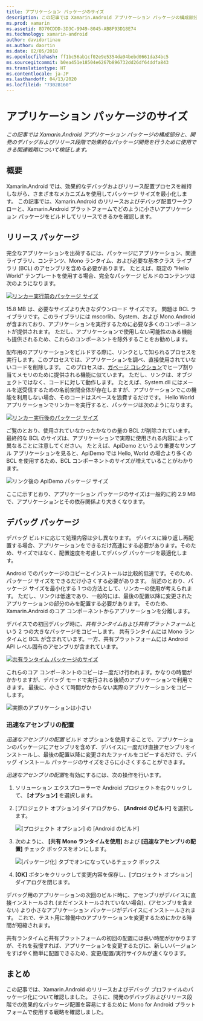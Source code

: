 ```yaml
---
title: アプリケーション パッケージのサイズ
description: この記事では Xamarin.Android アプリケーション パッケージの構成部分と、開発のデバッグおよびリリース段階で効果的なパッケージ開発を行うために使用できる関連戦略について検証します。
ms.prod: xamarin
ms.assetid: 8D70CDDD-3D3C-9949-8045-AB8F93D18E74
ms.technology: xamarin-android
author: davidortinau
ms.author: daortin
ms.date: 02/05/2018
ms.openlocfilehash: ff1bc56ab1cf02e9e5354da94bebd0661da34bc5
ms.sourcegitcommit: b0ea451e18504e6267b896732dd26df64ddfa843
ms.translationtype: HT
ms.contentlocale: ja-JP
ms.lasthandoff: 04/13/2020
ms.locfileid: "73028160"
---
```

# <a name="application-package-size"></a>アプリケーション パッケージのサイズ

_この記事では Xamarin.Android アプリケーション パッケージの構成部分と、開発のデバッグおよびリリース段階で効果的なパッケージ開発を行うために使用できる関連戦略について検証します。_

## <a name="overview"></a>概要

Xamarin.Android では、効果的なデバッグおよびリリース配置プロセスを維持しながら、さまざまなメカニズムを使用してパッケージ サイズを最小化します。 この記事では、Xamarin.Android のリリースおよびデバッグ配置ワークフローと、Xamarin.Android プラットフォームでどのように小さいアプリケーション パッケージをビルドしてリリースできるかを確認します。

## <a name="release-packages"></a>リリース パッケージ

完全なアプリケーションを出荷するには、パッケージにアプリケーション、関連ライブラリ、コンテンツ、Mono ランタイム、および必要な基本クラス ライブラリ (BCL) のアセンブリを含める必要があります。 たとえば、既定の "Hello World" テンプレートを使用する場合、完全なパッケージ ビルドのコンテンツは次のようになります。

[![リンカー実行前のパッケージ サイズ](app-package-size-images/hello-world-package-size-before-linker.png)](app-package-size-images/hello-world-package-size-before-linker.png#lightbox)

15.8 MB は、必要なサイズより大きなダウンロード サイズです。 問題は BCL ライブラリです。このライブラリには mscorlib、System、および Mono.Android が含まれており、アプリケーションを実行するために必要な多くのコンポーネントが提供されます。 ただし、アプリケーションで使用しない可能性のある機能も提供されるため、これらのコンポーネントを除外することをお勧めします。

配布用のアプリケーションをビルドする際に、リンクとして知られるプロセスを実行します。このプロセスでは、アプリケーションを調べ、直接使用されていないコードを削除します。 このプロセスは、[ガベージ コレクション](~/android/internals/garbage-collection.md)でヒープ割り当てメモリのために提供される機能に似ています。 ただし、リンクは、オブジェクトではなく、コードに対して動作します。 たとえば、System.dll にはメールを送受信するための名前空間全体が存在しますが、アプリケーションでこの機能を利用しない場合、そのコードはスペースを浪費するだけです。 Hello World アプリケーションでリンカーを実行すると、パッケージは次のようになります。

[![リンカー実行後のパッケージ サイズ](app-package-size-images/hello-world-package-size-after-linker.png)](app-package-size-images/hello-world-package-size-after-linker.png#lightbox)

ご覧のとおり、使用されていなかったかなりの量の BCL が削除されています。 最終的な BCL のサイズは、アプリケーションで実際に使用される内容によって異なることに注意してください。 たとえば、ApiDemo というより重要なサンプル アプリケーションを見ると、ApiDemo では Hello, World の場合より多くの BCL を使用するため、BCL コンポーネントのサイズが増えていることがわかります。

![リンク後の ApiDemo パッケージ サイズ](app-package-size-images/api-demo-package-size-after-linker.png)

ここに示すとおり、アプリケーション パッケージのサイズは一般的に約 2.9 MB で、アプリケーションとその依存関係より大きくなります。

## <a name="debug-packages"></a>デバッグ パッケージ

デバッグ ビルドに応じて処理内容は少し異なります。 デバイスに繰り返し再配置する場合、アプリケーションをできるだけ高速にする必要があります。そのため、サイズではなく、配置速度を考慮してデバッグ パッケージを最適化します。

Android でのパッケージのコピーとインストールは比較的低速です。そのため、パッケージ サイズをできるだけ小さくする必要があります。 前述のとおり、パッケージ サイズを最小化する 1 つの方法として、リンカーの使用が考えられます。 ただし、リンクは低速であり、一般的には、最後の配置以降に変更されたアプリケーションの部分のみを配置する必要があります。 そのため、Xamarin.Android のコア コンポーネントからアプリケーションを分離します。

デバイスでの初回デバッグ時に、*共有ランタイム*および*共有プラットフォーム*という 2 つの大きなパッケージをコピーします。 共有ランタイムには Mono ランタイムと BCL が含まれています。一方、共有プラットフォームには Android API レベル固有のアセンブリが含まれています。

[![共有ランタイム パッケージのサイズ](app-package-size-images/shared-runtime-package-size.png)](app-package-size-images/shared-runtime-package-size.png#lightbox)

これらのコア コンポーネントのコピーは一度だけ行われます。かなりの時間がかかりますが、デバッグ モードで実行される後続のアプリケーションで利用できます。 最後に、小さくて時間がかからない実際のアプリケーションをコピーします。

![実際のアプリケーションは小さい](app-package-size-images/hello-world-debug-application-no-link.png)

### <a name="fast-assembly-deployment"></a>迅速なアセンブリの配置

*迅速なアセンブリの配置* ビルド オプションを使用することで、アプリケーションのパッケージにアセンブリを含めず、デバイスに一度だけ直接アセンブリをインストールし、最後の配置以降に変更されたファイルをコピーするだけで、デバッグ インストール パッケージのサイズをさらに小さくすることができます。

*迅速なアセンブリの配置*を有効にするには、次の操作を行います。

1. ソリューション エクスプローラーで Android プロジェクトを右クリックして、 **[オプション]** を選択します。

2. [プロジェクト オプション] ダイアログから、 **[Android のビルド]** を選択します。  

    ![[プロジェクト オプション] の [Android のビルド]](app-package-size-images/fastdev0.png)

3. 次のように、 **[共有 Mono ランタイムを使用]** および **[迅速なアセンブリの配置]** チェック ボックスをオンにします。  

    ![[パッケージ化] タブでオンになっているチェック ボックス](app-package-size-images/fastdev.png)

4. **[OK]** ボタンをクリックして変更内容を保存し、[プロジェクト オプション] ダイアログを閉じます。

デバッグ用のアプリケーションの次回のビルド時に、アセンブリがデバイスに直接インストールされ (まだインストールされていない場合)、(アセンブリを含まない) より小さなアプリケーション パッケージがデバイスにインストールされます。 これで、テスト用に稼働中のアプリケーションを変更するためにかかる時間が短縮されます。

共有ランタイムと共有プラットフォームの初回の配置には長い時間がかかりますが、それを我慢すれば、アプリケーションを変更するたびに、新しいバージョンをすばやく簡単に配置できるため、変更/配置/実行サイクルが速くなります。

## <a name="summary"></a>まとめ

この記事では、Xamarin.Android のリリースおよびデバッグ プロファイルのパッケージ化について確認しました。 さらに、開発のデバッグおよびリリース段階での効果的なパッケージ配置を容易にするために Mono for Android プラットフォームで使用する戦略を確認しました。
